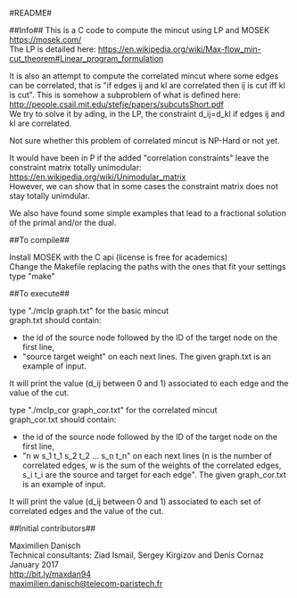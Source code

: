 #README#

##Info##
This is a C code to compute the mincut using LP and MOSEK https://mosek.com/  
The LP is detailed here:
https://en.wikipedia.org/wiki/Max-flow_min-cut_theorem#Linear_program_formulation

It is also an attempt to compute the correlated mincut where some edges can be correlated, that is "if edges ij and kl are correlated then ij is cut iff kl is cut".
This is somehow a subproblem of what is defined here: http://people.csail.mit.edu/stefje/papers/subcutsShort.pdf  
We try to solve it by ading, in the LP, the constraint d_ij=d_kl if edges ij and kl are correlated.

Not sure whether this problem of correlated mincut is NP-Hard or not yet.

It would have been in P if the added "correlation constraints" leave the constraint matrix totally unimodular: https://en.wikipedia.org/wiki/Unimodular_matrix  
However, we can show that in some cases the constraint matrix does not stay totally unimdular.

We also have found some simple examples that lead to a fractional solution of the primal and/or the dual.

##To compile##

Install MOSEK with the C api (license is free for academics)  
Change the Makefile replacing the paths with the ones that fit your settings  
type "make"

##To execute##

type "./mclp graph.txt" for the basic mincut  
graph.txt should contain:
- the id of the source node followed by the ID of the target node on the first line,
- "source target weight" on each next lines. The given graph.txt is an example of input.  

It will print the value (d_ij between 0 and 1) associated to each edge and the value of the cut.

type "./mclp_cor graph_cor.txt" for the correlated mincut  
graph_cor.txt should contain:
- the id of the source node followed by the ID of the target node on the first line,
- "n w s_1 t_1 s_2 t_2 ... s_n t_n" on each next lines (n is the number of correlated edges, w is the sum of the weights of the correlated edges, s_i t_i are the source and target for each edge". The given graph_cor.txt is an example of input.

It will print the value (d_ij between 0 and 1) associated to each set of correlated edges and the value of the cut.

##Initial contributors##

Maximilien Danisch  
Technical consultants: Ziad Ismail, Sergey Kirgizov and Denis Cornaz  
January 2017  
http://bit.ly/maxdan94  
maximilien.danisch@telecom-paristech.fr
